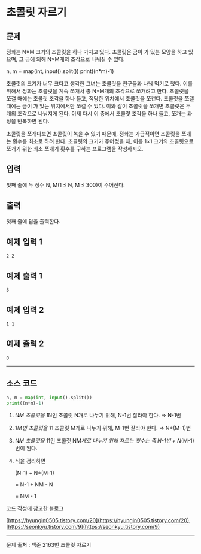 # 초콜릿 자르기

## 문제

정화는 N×M 크기의 초콜릿을 하나 가지고 있다. 초콜릿은 금이 가 있는 모양을 하고 있으며, 그 금에 의해 N×M개의 조각으로 나눠질 수 있다.

n, m = map(int, input().split())
print((n*m)-1)

초콜릿의 크기가 너무 크다고 생각한 그녀는 초콜릿을 친구들과 나눠 먹기로 했다. 이를 위해서 정화는 초콜릿을 계속 쪼개서 총 N×M개의 조각으로 쪼개려고 한다. 초콜릿을 쪼갤 때에는 초콜릿 조각을 하나 들고, 적당한 위치에서 초콜릿을 쪼갠다. 초콜릿을 쪼갤 때에는 금이 가 있는 위치에서만 쪼갤 수 있다. 이와 같이 초콜릿을 쪼개면 초콜릿은 두 개의 조각으로 나눠지게 된다. 이제 다시 이 중에서 초콜릿 조각을 하나 들고, 쪼개는 과정을 반복하면 된다.

초콜릿을 쪼개다보면 초콜릿이 녹을 수 있기 때문에, 정화는 가급적이면 초콜릿을 쪼개는 횟수를 최소로 하려 한다. 초콜릿의 크기가 주어졌을 때, 이를 1×1 크기의 초콜릿으로 쪼개기 위한 최소 쪼개기 횟수를 구하는 프로그램을 작성하시오.

## 입력

첫째 줄에 두 정수 N, M(1 ≤ N, M ≤ 300)이 주어진다.

## 출력

첫째 줄에 답을 출력한다.

## 예제 입력 1

```
2 2
```

## 예제 출력 1

```
3
```

## 예제 입력 2

```
1 1
```

## 예제 출력 2

```
0
```

---

## 소스 코드

```python
n, m = map(int, input().split())
print((n*m)-1)
```

1. N*M 초콜릿을 1*N인 초콜릿 N개로 나누기 위해, N-1번 잘라야 한다. ⇒ N-1번
2. 1*M인 초콜릿을 1*1 초콜릿 M개로 나누기 위해, M-1번 잘라야 한다. ⇒ N*(M-1)번
3. N*M 초콜릿을 1*1인 초콜릿 N*M개로 나누기 위해 자르는 횟수는 즉 N-1번 + N*(M-1)번이 된다.
4. 식을 정리하면
    
    (N-1) + N*(M-1)
    
    = N-1 + NM - N
    
    = NM - 1
    

코드 작성에 참고한 블로그

[https://hyungin0505.tistory.com/20](https://hyungin0505.tistory.com/20), [https://seonkyu.tistory.com/9](https://seonkyu.tistory.com/9)

---

문제 출처 : 백준 2163번 초콜릿 자르기
